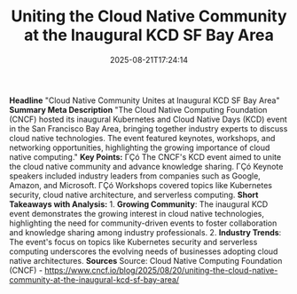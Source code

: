 ﻿---
title: "Uniting the Cloud Native Community at the Inaugural KCD SF Bay Area"
date: "2025-08-21T17:24:14"
category: "Markets"
summary: ""
slug: "uniting the cloud native community at the inaugural kcd sf b"
source_urls:
  - "https://www.cncf.io/blog/2025/08/20/uniting-the-cloud-native-community-at-the-inaugural-kcd-sf-bay-area/"
seo:
  title: "Uniting the Cloud Native Community at the Inaugural KCD SF Bay Area | Hash n Hedge"
  description: ""
  keywords: ["news", "markets", "brief"]
---
**Headline** "Cloud Native Community Unites at Inaugural KCD SF Bay Area"  **Summary Meta Description** "The Cloud Native Computing Foundation (CNCF) hosted its inaugural Kubernetes and Cloud Native Days (KCD) event in the San Francisco Bay Area, bringing together industry experts to discuss cloud native technologies. The event featured keynotes, workshops, and networking opportunities, highlighting the growing importance of cloud native computing."  **Key Points:**  ΓÇó The CNCF's KCD event aimed to unite the cloud native community and advance knowledge sharing. ΓÇó Keynote speakers included industry leaders from companies such as Google, Amazon, and Microsoft. ΓÇó Workshops covered topics like Kubernetes security, cloud native architecture, and serverless computing.  **Short Takeaways with Analysis:**  1. **Growing Community**: The inaugural KCD event demonstrates the growing interest in cloud native technologies, highlighting the need for community-driven events to foster collaboration and knowledge sharing among industry professionals. 2. **Industry Trends**: The event's focus on topics like Kubernetes security and serverless computing underscores the evolving needs of businesses adopting cloud native architectures.  **Sources** Source: Cloud Native Computing Foundation (CNCF) - https://www.cncf.io/blog/2025/08/20/uniting-the-cloud-native-community-at-the-inaugural-kcd-sf-bay-area/ 
